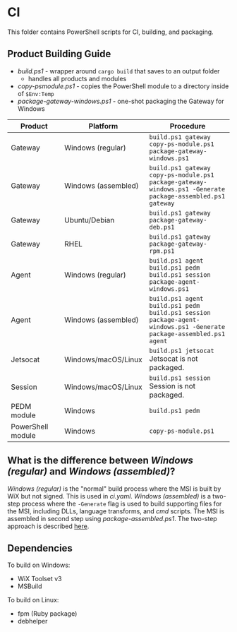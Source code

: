 # CI

This folder contains PowerShell scripts for CI, building, and packaging.

## Product Building Guide

- _build.ps1_ - wrapper around `cargo build` that saves to an output folder
  - handles all products and modules
- _copy-psmodule.ps1_ - copies the PowerShell module to a directory inside of `$Env:Temp`
- _package-gateway-windows.ps1_ - one-shot packaging the Gateway for Windows

| Product            | Platform            | Procedure                                              |
|--------------------|---------------------|--------------------------------------------------------|
| Gateway            | Windows (regular)   | `build.ps1 gateway`<br />`copy-ps-module.ps1`<br />`package-gateway-windows.ps1` |
| Gateway            | Windows (assembled) | `build.ps1 gateway`<br />`copy-ps-module.ps1`<br />`package-gateway-windows.ps1 -Generate`<br />`package-assembled.ps1 gateway` |
| Gateway            | Ubuntu/Debian       | `build.ps1 gateway`<br />`package-gateway-deb.ps1`     |
| Gateway            | RHEL                | `build.ps1 gateway`<br />`package-gateway-rpm.ps1`     |
| Agent       | Windows (regular)          | `build.ps1 agent`  <br />`build.ps1 pedm`<br />`build.ps1 session`<br />`package-agent-windows.ps1`          |
| Agent       | Windows (assembled)        | `build.ps1 agent`  <br />`build.ps1 pedm`<br />`build.ps1 session`<br />`package-agent-windows.ps1 -Generate`<br />`package-assembled.ps1 agent` |
| Jetsocat    | Windows/macOS/Linux        | `build.ps1 jetsocat`<br />Jetsocat is not packaged.           |
| Session     | Windows/macOS/Linux        | `build.ps1 session` <br />Session is not packaged.            |
| PEDM module        | Windows             | `build.ps1 pedm`                                              |
| PowerShell module  | Windows             | `copy-ps-module.ps1`                                          |

## What is the difference between _Windows (regular)_ and _Windows (assembled)_?

_Windows (regular)_ is the "normal" build process where the MSI is built by WiX but not signed. This is used in _ci.yaml_. _Windows (assembled)_ is a two-step process where the `-Generate` flag is used to build supporting files for the MSI, including DLLs, language transforms, and _cmd_ scripts. The MSI is assembled in second step using _package-assembled.ps1_. The two-step approach is described [here](https://github.com/oleg-shilo/wixsharp/wiki/Developer's-Guide#compiling-wix-project).

## Dependencies

To build on Windows:
- WiX Toolset v3
- MSBuild

To build on Linux:
- fpm (Ruby package)
- debhelper